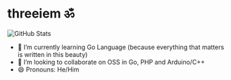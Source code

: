 # threeiem ॐ
![GitHub Stats](https://github-readme-stats.vercel.app/api?username=threeiem&count_private=true&show_icons=true)

- 🌱 I’m currently learning Go Language (because everything that matters is written in this beauty)
- 👯 I’m looking to collaborate on OSS in Go, PHP and Arduino/C++
- 😄 Pronouns: He/Him
